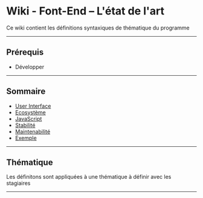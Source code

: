 # Wiki - Font-End – L'état de l'art

Ce wiki contient les définitions syntaxiques de thématique du programme

___

## Prérequis

* Développer

___

## Sommaire

* [User Interface](https://github.com/seeren-training/Front-End/wiki/01)
* [Ecosystème](https://github.com/seeren-training/Front-End/wiki/02)
* [JavaScript](https://github.com/seeren-training/Front-End/wiki/03)
* [Stabilité](https://github.com/seeren-training/Front-End/wiki/04)
* [Maintenabilité](https://github.com/seeren-training/Front-End/wiki/05)
* [Exemple](https://github.com/seeren-training/Front-End/wiki/06)

___

## Thématique

Les définitons sont appliquées à une thématique à définir avec les stagiaires

___
